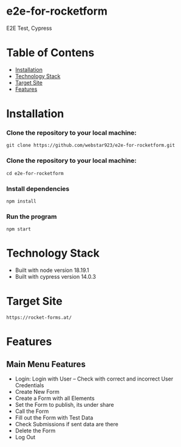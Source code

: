 # e2e-for-rocketform
E2E Test, Cypress

# Table of Contens

- [Installation](#installation)
- [Technology Stack](#technology-stack)
- [Target Site](#target-site)
- [Features](#features)

# Installation

### Clone the repository to your local machine:
    git clone https://github.com/webstar923/e2e-for-rocketform.git

### Clone the repository to your local machine:
    cd e2e-for-rocketform

### Install dependencies
    npm install

### Run the program
    npm start

# Technology Stack
- Built with node version 18.19.1
- Built with cypress version 14.0.3

# Target Site
    https://rocket-forms.at/

# Features


## Main Menu Features

- Login: Login with User – Check with correct and incorrect User Credentials
- Create New Form
- Create a Form with all Elements
- Set the Form to publish, its under share
- Call the Form
- Fill out the Form with Test Data
- Check Submissions if sent data are there
- Delete the Form
- Log Out

